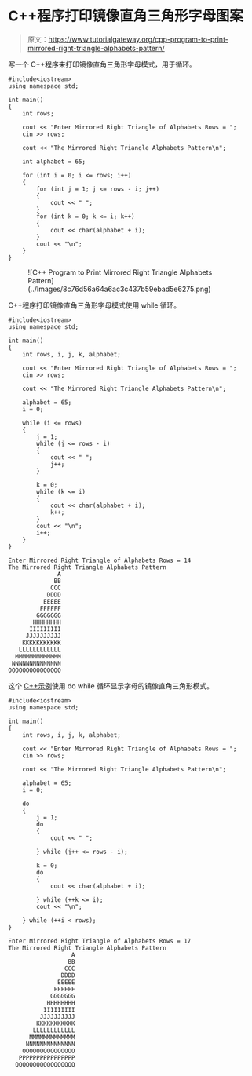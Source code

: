 # C++程序打印镜像直角三角形字母图案

> 原文：<https://www.tutorialgateway.org/cpp-program-to-print-mirrored-right-triangle-alphabets-pattern/>

写一个 C++程序来打印镜像直角三角形字母模式，用于循环。

```
#include<iostream>
using namespace std;

int main()
{
	int rows;

	cout << "Enter Mirrored Right Triangle of Alphabets Rows = ";
	cin >> rows;

	cout << "The Mirrored Right Triangle Alphabets Pattern\n";

	int alphabet = 65;

	for (int i = 0; i <= rows; i++)
	{
		for (int j = 1; j <= rows - i; j++)
		{
			cout << " ";
		}
		for (int k = 0; k <= i; k++)
		{
			cout << char(alphabet + i);
		}
		cout << "\n";
	}
}
```

<figure class="wp-block-image size-large">![C++ Program to Print Mirrored Right Triangle Alphabets Pattern](../Images/8c76d56a64a6ac3c437b59ebad5e6275.png)</figure>

C++程序打印镜像直角三角形字母模式使用 while 循环。

```
#include<iostream>
using namespace std;

int main()
{
	int rows, i, j, k, alphabet;

	cout << "Enter Mirrored Right Triangle of Alphabets Rows = ";
	cin >> rows;

	cout << "The Mirrored Right Triangle Alphabets Pattern\n";

	alphabet = 65;
	i = 0;

	while (i <= rows)
	{
		j = 1;
		while (j <= rows - i)
		{
			cout << " ";
			j++;
		}

		k = 0;
		while (k <= i)
		{
			cout << char(alphabet + i);
			k++;
		}
		cout << "\n";
		i++;
	}
}
```

```
Enter Mirrored Right Triangle of Alphabets Rows = 14
The Mirrored Right Triangle Alphabets Pattern
              A
             BB
            CCC
           DDDD
          EEEEE
         FFFFFF
        GGGGGGG
       HHHHHHHH
      IIIIIIIII
     JJJJJJJJJJ
    KKKKKKKKKKK
   LLLLLLLLLLLL
  MMMMMMMMMMMMM
 NNNNNNNNNNNNNN
OOOOOOOOOOOOOOO
```

这个 [C++示例](https://www.tutorialgateway.org/cpp-programs/)使用 do while 循环显示字母的镜像直角三角形模式。

```
#include<iostream>
using namespace std;

int main()
{
	int rows, i, j, k, alphabet;

	cout << "Enter Mirrored Right Triangle of Alphabets Rows = ";
	cin >> rows;

	cout << "The Mirrored Right Triangle Alphabets Pattern\n";

	alphabet = 65;
	i = 0;

	do
	{
		j = 1;
		do
		{
			cout << " ";

		} while (j++ <= rows - i);

		k = 0;
		do
		{
			cout << char(alphabet + i);

		} while (++k <= i);
		cout << "\n";

	} while (++i < rows);
}
```

```
Enter Mirrored Right Triangle of Alphabets Rows = 17
The Mirrored Right Triangle Alphabets Pattern
                  A
                 BB
                CCC
               DDDD
              EEEEE
             FFFFFF
            GGGGGGG
           HHHHHHHH
          IIIIIIIII
         JJJJJJJJJJ
        KKKKKKKKKKK
       LLLLLLLLLLLL
      MMMMMMMMMMMMM
     NNNNNNNNNNNNNN
    OOOOOOOOOOOOOOO
   PPPPPPPPPPPPPPPP
  QQQQQQQQQQQQQQQQQ
```